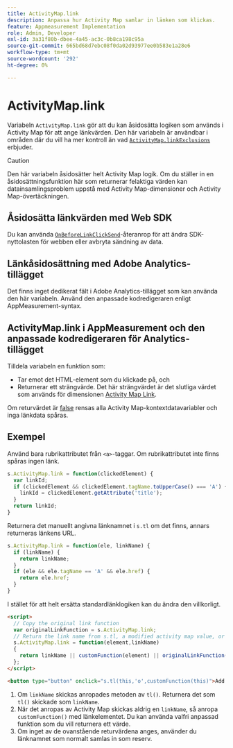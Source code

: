 ```yaml
---
title: ActivityMap.link
description: Anpassa hur Activity Map samlar in länken som klickas.
feature: Appmeasurement Implementation
role: Admin, Developer
exl-id: 3a31f80b-dbee-4a45-ac3c-0b8ca198c95a
source-git-commit: 665bd68d7ebc08f0da02d93977ee0b583e1a28e6
workflow-type: tm+mt
source-wordcount: '292'
ht-degree: 0%

---
```


# ActivityMap.link

Variabeln `ActivityMap.link` gör att du kan åsidosätta logiken som används i Activity Map för att ange länkvärden. Den här variabeln är användbar i områden där du vill ha mer kontroll än vad [`ActivityMap.linkExclusions`](../config-vars/activitymap-linkexclusions.md) erbjuder.

>[!CAUTION]
>Den här variabeln åsidosätter helt Activity Map logik. Om du ställer in en åsidosättningsfunktion här som returnerar felaktiga värden kan datainsamlingsproblem uppstå med Activity Map-dimensioner och Activity Map-övertäckningen.

## Åsidosätta länkvärden med Web SDK

Du kan använda [`OnBeforeLinkClickSend`](https://experienceleague.adobe.com/en/docs/experience-platform/web-sdk/commands/configure/onbeforelinkclicksend)-återanrop för att ändra SDK-nyttolasten för webben eller avbryta sändning av data.

## Länkåsidosättning med Adobe Analytics-tillägget

Det finns inget dedikerat fält i Adobe Analytics-tillägget som kan använda den här variabeln. Använd den anpassade kodredigeraren enligt AppMeasurement-syntax.

## ActivityMap.link i AppMeasurement och den anpassade kodredigeraren för Analytics-tillägget

Tilldela variabeln en funktion som:

* Tar emot det HTML-element som du klickade på, och
* Returnerar ett strängvärde. Det här strängvärdet är det slutliga värdet som används för dimensionen [Activity Map Link](/help/components/dimensions/activity-map-link.md).

Om returvärdet är [false](https://developer.mozilla.org/en-US/docs/Glossary/Falsy) rensas alla Activity Map-kontextdatavariabler och inga länkdata spåras.

## Exempel

Använd bara rubrikattributet från `<a>`-taggar. Om rubrikattributet inte finns spåras ingen länk.

```js
s.ActivityMap.link = function(clickedElement) {
  var linkId;
  if (clickedElement && clickedElement.tagName.toUpperCase() === 'A') {
    linkId = clickedElement.getAttribute('title');
  }
  return linkId;
}
```

Returnera det manuellt angivna länknamnet i `s.tl` om det finns, annars returneras länkens URL.

```js
s.ActivityMap.link = function(ele, linkName) {
  if (linkName) {
    return linkName;
  }
  if (ele && ele.tagName == 'A' && ele.href) {
    return ele.href;
  }
}
```

I stället för att helt ersätta standardlänklogiken kan du ändra den villkorligt.

```html
<script>
  // Copy the original link function
  var originalLinkFunction = s.ActivityMap.link;
  // Return the link name from s.tl, a modified activity map value, or the original activity map value
  s.ActivityMap.link = function(element,linkName)
  {
    return linkName || customFunction(element) || originalLinkFunction(element,linkName);
  };
</script>

<button type="button" onclick="s.tl(this,'o',customFunction(this)">Add To Cart</button>
```

1. Om `linkName` skickas anropades metoden av `tl()`. Returnera det som `tl()` skickade som `linkName`.
2. När det anropas av Activity Map skickas aldrig en `linkName`, så anropa `customFunction()` med länkelementet. Du kan använda valfri anpassad funktion som du vill returnera ett värde.
3. Om inget av de ovanstående returvärdena anges, använder du länknamnet som normalt samlas in som reserv.
